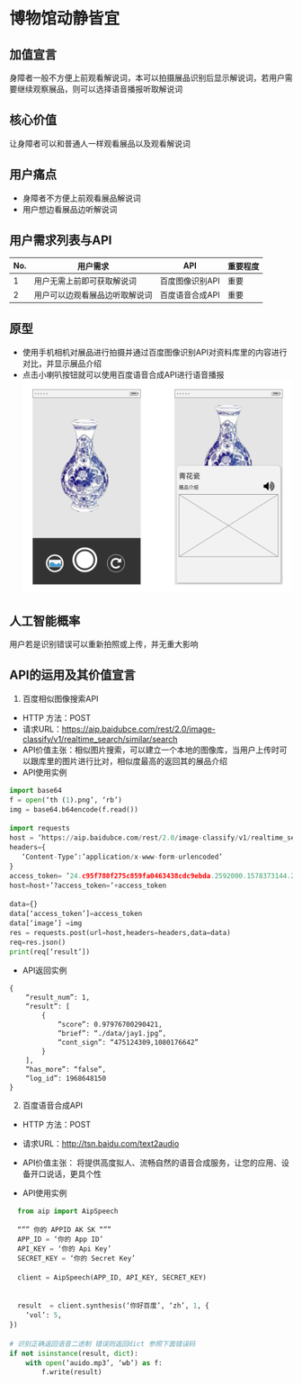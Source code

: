 # 博物馆动静皆宜
## 加值宣言
身障者一般不方便上前观看解说词，本可以拍摄展品识别后显示解说词，若用户需要继续观察展品，则可以选择语音播报听取解说词
## 核心价值
让身障者可以和普通人一样观看展品以及观看解说词

## 用户痛点
* 身障者不方便上前观看展品解说词
* 用户想边看展品边听解说词

## 用户需求列表与API

|No.|用户需求|API|重要程度|
|---|---|---|---|
|1|用户无需上前即可获取解说词|百度图像识别API|重要|
|2|用户可以边观看展品边听取解说词|百度语音合成API|重要|
## 原型
* 使用手机相机对展品进行拍摄并通过百度图像识别API对资料库里的内容进行对比，并显示展品介绍
* 点击小喇叭按钮就可以使用百度语音合成API进行语音播报
![产品原型](https://github.com/yly49930454/museum/blob/master/media/产品原型.png)
## 人工智能概率

用户若是识别错误可以重新拍照或上传，并无重大影响

## API的运用及其价值宣言
1. 百度相似图像搜索API
* HTTP 方法：POST
* 请求URL：https://aip.baidubce.com/rest/2.0/image-classify/v1/realtime_search/similar/search
* API价值主张：相似图片搜索，可以建立一个本地的图像库，当用户上传时可以跟库里的图片进行比对，相似度最高的返回其的展品介绍
* API使用实例
``` python
import base64
f = open(‘th (1).png’, ‘rb’)
img = base64.b64encode(f.read())

import requests
host = ‘https://aip.baidubce.com/rest/2.0/image-classify/v1/realtime_search/similar/search’
headers={
   ‘Content-Type’:’application/x-www-form-urlencoded’
}
access_token= ’24.c95f780f275c859fa0463438cdc9ebda.2592000.1578373144.282335-17966623’
host=host+’?access_token=‘+access_token

data={}
data[‘access_token’]=access_token
data[‘image’] =img
res = requests.post(url=host,headers=headers,data=data)
req=res.json()
print(req[‘result’])
```
* API返回实例
``` 
{
    “result_num”: 1,
    “result”: [
        {
            “score”: 0.97976700290421,
            “brief”: “./data/jay1.jpg”,
            “cont_sign”: “475124309,1080176642”
        }
    ],
	“has_more”: “false”,
    “log_id”: 1968648150
}
```

2. 百度语音合成API
* HTTP 方法：POST
* 请求URL：http://tsn.baidu.com/text2audio 
* API价值主张： 将提供高度拟人、流畅自然的语音合成服务，让您的应用、设备开口说话，更具个性

* API使用实例
``` python
  from aip import AipSpeech

  “”” 你的 APPID AK SK “””
  APP_ID = ‘你的 App ID’
  API_KEY = ‘你的 Api Key’
  SECRET_KEY = ‘你的 Secret Key’

  client = AipSpeech(APP_ID, API_KEY, SECRET_KEY)
  

  result  = client.synthesis(‘你好百度’, ‘zh’, 1, {
    ‘vol’: 5,
})

# 识别正确返回语音二进制 错误则返回dict 参照下面错误码
if not isinstance(result, dict):
    with open(‘auido.mp3’, ‘wb’) as f:
        f.write(result)  

```










